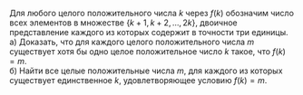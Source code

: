 Для любого целого положительного числа $k$ через $f\left( k \right)$ обозначим число всех элементов в множестве $\left\{ k+1,k+2,\ldots ,2k \right\}$, двоичное представление каждого из которых содержит в точности три единицы.
<br>а) Доказать, что для каждого целого положительного числа $m$ существует хотя бы одно целое положительное число $k$ такое, что $f\left( k \right)=m$.
<br>б) Найти все целые положительные числа $m$, для каждого из которых существует единственное $k$, удовлетворяющее условию $f\left( k \right)=m$.